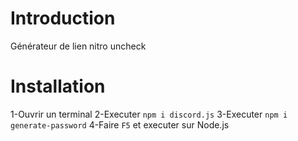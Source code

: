 # Introduction
Générateur de lien nitro uncheck
# Installation
1-Ouvrir un terminal
2-Executer ```npm i discord.js```
3-Executer ```npm i generate-password```
4-Faire ```F5``` et executer sur Node.js
